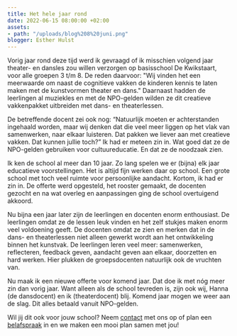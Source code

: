 ```yaml
---
title: Het hele jaar rond
date: 2022-06-15 08:00:00 +02:00
assets:
- path: "/uploads/blog%208%20juni.png"
blogger: Esther Hulst
---
```


Vorig jaar rond deze tijd werd ik gevraagd of ik misschien volgend jaar theater- en dansles zou willen verzorgen op basisschool De Kwikstaart, voor alle groepen 3 t/m 8. De reden daarvoor: "Wij vinden het een meerwaarde om naast de cognitieve vakken de kinderen kennis te laten maken met de kunstvormen theater en dans." Daarnaast hadden de leerlingen al muziekles en met de NPO-gelden wilden ze dit creatieve vakkenpakket uitbreiden met dans- en theaterlessen. 

De betreffende docent zei ook nog: “Natuurlijk moeten er achterstanden ingehaald worden, maar wij denken dat die veel meer liggen op het vlak van samenwerken, naar elkaar luisteren. Dat pakken we liever aan met creatieve vakken. Dat kunnen jullie toch?” Ik had er meteen zin in. Wat goed dat ze de NPO-gelden gebruiken voor cultuureducatie. En dat ze de noodzaak zien.

Ik ken de school al meer dan 10 jaar. Zo lang spelen we er (bijna) elk jaar educatieve voorstellingen. Het is altijd fijn werken daar op school. Een grote school met toch veel ruimte voor persoonlijke aandacht. Kortom, ik had er zin in. De offerte werd opgesteld, het rooster gemaakt, de docenten gezocht en na wat overleg en aanpassingen ging de school overtuigend akkoord.

Nu bijna een jaar later zijn de leerlingen en docenten enorm enthousiast. De leerlingen omdat ze de lessen leuk vinden en het zelf stukjes maken enorm veel voldoening geeft. De docenten omdat ze zien en merken dat in de dans- en theaterlessen niet alleen gewerkt wordt aan het ontwikkeling binnen het kunstvak. De leerlingen leren veel meer: samenwerken, reflecteren, feedback geven, aandacht geven aan elkaar, doorzetten en hard werken. Hier plukken de groepsdocenten natuurlijk ook de vruchten van. 

Nu maak ik een nieuwe offerte voor komend jaar. Dat doe ik met nóg meer zin dan vorig jaar. Want alleen als de school  tevreden is, zijn ook wij, Hanna (de dansdocent) en ik (theaterdocent) blij. Komend jaar mogen we weer aan de slag. Dit alles betaald vanuit NPO-gelden. 

Wil jij dit ook voor jouw school? Neem [contact](https://www.opde1sterij.nl/contact/) met ons op of plan een [belafspraak](https://calendly.com/opde1sterij/bellen-voor-meer-info) in en we maken een mooi plan samen met jou!